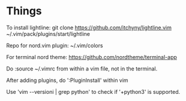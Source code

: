 # Things

To install lightline:
git clone https://github.com/itchyny/lightline.vim ~/.vim/pack/plugins/start/lightline

Repo for nord.vim plugin: ~/.vim/colors

For terminal nord theme: https://github.com/nordtheme/terminal-app

Do :source ~/.vimrc from within a vim file, not in the terminal.

After adding plugins, do ':PluginInstall' within vim

Use 'vim --versioni | grep python' to check if '+python3' is supported.
